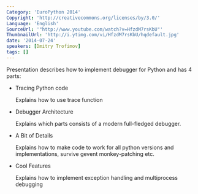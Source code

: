 ```yaml
---
Category: 'EuroPython 2014'
Copyright: 'http://creativecommons.org/licenses/by/3.0/'
Language: 'English'
SourceUrl: '"http://www.youtube.com/watch?v=HfzdM7rsKbU"'
ThumbnailUrl: 'http://i.ytimg.com/vi/HfzdM7rsKbU/hqdefault.jpg'
date: '2014-07-24'
speakers: [Dmitry Trofimov]
tags: []
---
```

Presentation describes how to implement debugger for Python and has 4 parts:

* Tracing Python code

    Explains how to use trace function

* Debugger Architecture

    Explains which parts consists of a modern full-fledged debugger.

* A Bit of Details

    Explains how to make code to work for all python versions and implementations, survive gevent monkey-patching etc.

* Cool Features

    Explains how to implement exception handling and multiprocess debugging
